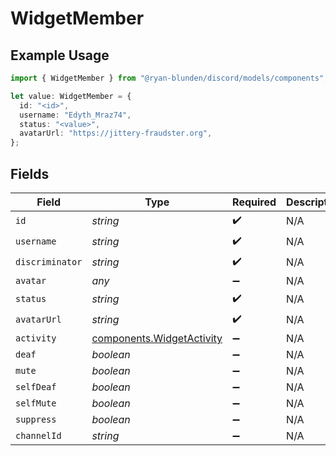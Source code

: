 # WidgetMember

## Example Usage

```typescript
import { WidgetMember } from "@ryan-blunden/discord/models/components";

let value: WidgetMember = {
  id: "<id>",
  username: "Edyth_Mraz74",
  status: "<value>",
  avatarUrl: "https://jittery-fraudster.org",
};
```

## Fields

| Field                                                                  | Type                                                                   | Required                                                               | Description                                                            |
| ---------------------------------------------------------------------- | ---------------------------------------------------------------------- | ---------------------------------------------------------------------- | ---------------------------------------------------------------------- |
| `id`                                                                   | *string*                                                               | :heavy_check_mark:                                                     | N/A                                                                    |
| `username`                                                             | *string*                                                               | :heavy_check_mark:                                                     | N/A                                                                    |
| `discriminator`                                                        | *string*                                                               | :heavy_check_mark:                                                     | N/A                                                                    |
| `avatar`                                                               | *any*                                                                  | :heavy_minus_sign:                                                     | N/A                                                                    |
| `status`                                                               | *string*                                                               | :heavy_check_mark:                                                     | N/A                                                                    |
| `avatarUrl`                                                            | *string*                                                               | :heavy_check_mark:                                                     | N/A                                                                    |
| `activity`                                                             | [components.WidgetActivity](../../models/components/widgetactivity.md) | :heavy_minus_sign:                                                     | N/A                                                                    |
| `deaf`                                                                 | *boolean*                                                              | :heavy_minus_sign:                                                     | N/A                                                                    |
| `mute`                                                                 | *boolean*                                                              | :heavy_minus_sign:                                                     | N/A                                                                    |
| `selfDeaf`                                                             | *boolean*                                                              | :heavy_minus_sign:                                                     | N/A                                                                    |
| `selfMute`                                                             | *boolean*                                                              | :heavy_minus_sign:                                                     | N/A                                                                    |
| `suppress`                                                             | *boolean*                                                              | :heavy_minus_sign:                                                     | N/A                                                                    |
| `channelId`                                                            | *string*                                                               | :heavy_minus_sign:                                                     | N/A                                                                    |